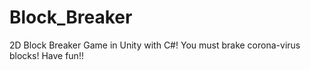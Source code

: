 # Block_Breaker
2D Block Breaker Game in Unity with C#!
You must brake corona-virus blocks!
Have fun!!
